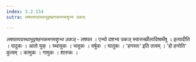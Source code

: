 ```yaml
---
index: 3.2.154
sutra: लषपतपदस्थाभूवृषहनकमगमशॄभ्य उकञ्

---
```

_लषपतपदस्थाभूवृषहनकमगमशॄभ्य उकञ्_ - लषपत । एभ्यो दशभ्य उकञ् स्यात्तच्छीलादिष्वर्थेषु । इत्यादीति । पादुकः । आतो युक् । स्थायुकः । भावुकः । वर्षुकः । घातुकः । 'हनस्तः' इति तत्वम् । 'हो हन्तेति' कुत्वम् । कामुकः । गामुकः । शारुकः । 